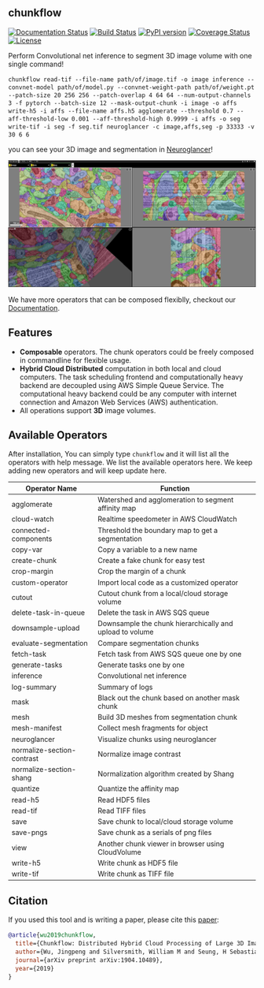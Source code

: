 chunkflow 
----------------------
[![Documentation Status](https://readthedocs.org/projects/pychunkflow/badge/?version=latest)](https://pychunkflow.readthedocs.io/en/latest/?badge=latest)
[![Build Status](https://travis-ci.org/seung-lab/chunkflow.svg?branch=master)](https://travis-ci.org/seung-lab/chunkflow)
[![PyPI version](https://badge.fury.io/py/chunkflow.svg)](https://badge.fury.io/py/chunkflow)
[![Coverage Status](https://coveralls.io/repos/github/seung-lab/chunkflow/badge.svg?branch=master)](https://coveralls.io/github/seung-lab/chunkflow?branch=master)
[![License](https://img.shields.io/badge/License-Apache%202.0-blue.svg)](https://opensource.org/licenses/Apache-2.0)

Perform Convolutional net inference to segment 3D image volume with one single command!

```shell
chunkflow read-tif --file-name path/of/image.tif -o image inference --convnet-model path/of/model.py --convnet-weight-path path/of/weight.pt --patch-size 20 256 256 --patch-overlap 4 64 64 --num-output-channels 3 -f pytorch --batch-size 12 --mask-output-chunk -i image -o affs write-h5 -i affs --file-name affs.h5 agglomerate --threshold 0.7 --aff-threshold-low 0.001 --aff-threshold-high 0.9999 -i affs -o seg write-tif -i seg -f seg.tif neuroglancer -c image,affs,seg -p 33333 -v 30 6 6
```
you can see your 3D image and segmentation in [Neuroglancer](https://github.com/google/neuroglancer)!

![Image_Segmentation](https://github.com/seung-lab/chunkflow/blob/master/docs/source/_static/image/image_seg.png)

We have more operators that can be composed flexiblly, checkout our [Documentation](https://pychunkflow.readthedocs.io/en/latest/).

## Features
- **Composable** operators. The chunk operators could be freely composed in commandline for flexible usage.
- **Hybrid Cloud Distributed** computation in both local and cloud computers. The task scheduling frontend and computationally heavy backend are decoupled using AWS Simple Queue Service. The computational heavy backend could be any computer with internet connection and Amazon Web Services (AWS) authentication.
- All operations support **3D** image volumes.

## Available Operators
After installation, You can simply type `chunkflow` and it will list all the operators with help message. We list the available operators here. We keep adding new operators and will keep update here.

| Operator Name   | Function |
| --------------- | -------- |
| agglomerate     | Watershed and agglomeration to segment affinity map |
| cloud-watch     | Realtime speedometer in AWS CloudWatch |
| connected-components | Threshold the boundary map to get a segmentation |
| copy-var        | Copy a variable to a new name |
| create-chunk    | Create a fake chunk for easy test |
| crop-margin     | Crop the margin of a chunk |
| custom-operator | Import local code as a customized operator |
| cutout          | Cutout chunk from a local/cloud storage volume |
| delete-task-in-queue | Delete the task in AWS SQS queue |
| downsample-upload | Downsample the chunk hierarchically and upload to volume |
| evaluate-segmentation | Compare segmentation chunks |
| fetch-task      | Fetch task from AWS SQS queue one by one |
| generate-tasks  | Generate tasks one by one |
| inference       | Convolutional net inference |
| log-summary     | Summary of logs |
| mask            | Black out the chunk based on another mask chunk |
| mesh            | Build 3D meshes from segmentation chunk |
| mesh-manifest   | Collect mesh fragments for object |
| neuroglancer    | Visualize chunks using neuroglancer |
| normalize-section-contrast | Normalize image contrast |
| normalize-section-shang | Normalization algorithm created by Shang |
| quantize        | Quantize the affinity map |
| read-h5         | Read HDF5 files |
| read-tif        | Read TIFF files |
| save            | Save chunk to local/cloud storage volume |
| save-pngs       | Save chunk as a serials of png files |
| view            | Another chunk viewer in browser using CloudVolume |
| write-h5        | Write chunk as HDF5 file |
| write-tif       | Write chunk as TIFF file |


## Citation
If you used this tool and is writing a paper, please cite this [paper](https://arxiv.org/abs/1904.10489):
```bibtex
@article{wu2019chunkflow,
  title={Chunkflow: Distributed Hybrid Cloud Processing of Large 3D Images by Convolutional Nets},
  author={Wu, Jingpeng and Silversmith, William M and Seung, H Sebastian},
  journal={arXiv preprint arXiv:1904.10489},
  year={2019}
}
```
